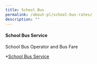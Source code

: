 ```yaml
---
title: School Bus
permalink: /about-pl/school-bus-rates/
description: ""
---
```

#### School Bus Service

School Bus Operator and Bus Fare

*[School Bus Service](https://acrobat.adobe.com/id/urn:aaid:sc:AP:d1f9dea6-4abc-441f-bf85-bfd32fc90784)